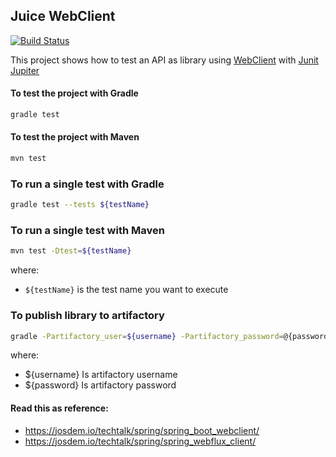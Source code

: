 Juice WebClient
----------------------------------------

[![Build Status](https://app.travis-ci.com/josdem/juice-webclient.svg?branch=master)](https://app.travis-ci.com/josdem/juice-webclient)

This project shows how to test an API as library using [WebClient](https://docs.spring.io/spring-boot/docs/2.0.3.RELEASE/reference/html/boot-features-webclient.html) with [Junit Jupiter](https://junit.org/junit5/docs/current/user-guide/)

#### To test the project with Gradle

```bash
gradle test
```

#### To test the project with Maven

```bash
mvn test
```

### To run a single test with Gradle

```bash
gradle test --tests ${testName}
```

### To run a single test with Maven

```bash
mvn test -Dtest=${testName}
```

where:

- `${testName}` is the test name you want to execute

### To publish library to artifactory

```bash
gradle -Partifactory_user=${username} -Partifactory_password=@{password} publishAllPublicationsToJfrogRepository
```

where:

- ${username} Is artifactory username
- ${password} Is artifactory password

#### Read this as reference:

* https://josdem.io/techtalk/spring/spring_boot_webclient/
* https://josdem.io/techtalk/spring/spring_webflux_client/